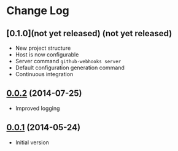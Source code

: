 # Change Log

## [0.1.0](not yet released) (not yet released)

- New project structure
- Host is now configurable
- Server command `github-webhooks server`
- Default configuration generation command
- Continuous integration

## [0.0.2](https://github.com/fntlnz/github-webhooks/releases/tag/0.0.2) (2014-07-25)

- Improved logging

## [0.0.1](https://github.com/fntlnz/github-webhooks/releases/tag/0.0.1) (2014-05-24)

- Initial version

